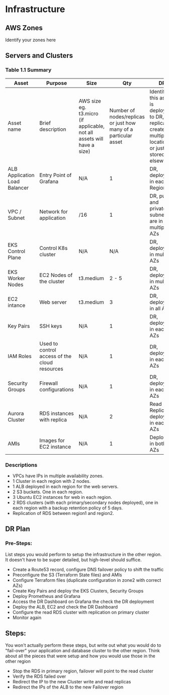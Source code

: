 # Infrastructure

## AWS Zones
Identify your zones here

## Servers and Clusters

### Table 1.1 Summary
| Asset                         | Purpose                                       | Size                                                                   | Qty                                                             | DR                                                                                                           |
|-------------------------------|-----------------------------------------------|------------------------------------------------------------------------|-----------------------------------------------------------------|--------------------------------------------------------------------------------------------------------------|
| Asset name                    | Brief description                             | AWS size eg. t3.micro (if applicable, not all assets will have a size) | Number of nodes/replicas or just how many of a particular asset | Identify if this asset is deployed to DR, replicated, created in multiple locations or just stored elsewhere |
| ALB Application Load Balancer | Entry Point of Grafana                        | N/A                                                                    | 1                                                               | DR, deployed in each Region                                                                                  |
| VPC / Subnet                  | Network for application                       | /16                                                                    | 1                                                               | DR, public and private subnet are in multiple AZs                                                            |
| EKS Control Plane             | Control K8s cluster                           | N/A                                                                    | N/A                                                             | DR, deployed in multiple AZs                                                                                 |
| EKS Worker Nodes              | EC2 Nodes of the cluster                      | t3.medium                                                              | 2 - 5                                                           | DR, deployed in multiple AZs                                                                                 |
| EC2 intance                   | Web server                                    | t3.medium                                                              | 3                                                               | DR, deployed in all AZs                                                                                      |
| Key Pairs                     | SSH keys                                      | N/A                                                                    | 1                                                               | DR, deployed in each AZs                                                                                     |
| IAM Roles                     | Used to control access of the cloud resources | N/A                                                                    | 1                                                               | DR, deployed in each AZs                                                                                     |
| Security Groups               | Firewall configurations                       | N/A                                                                    | 1                                                               | DR, deployed in each AZs                                                                                     |
| Aurora Cluster                | RDS instances with replica                    | N/A                                                                    | 2                                                               | Read Replicas, deployed in each AZs                                                                          |
| AMIs                          | Images for EC2 instance                       | N/A                                                                    | 1                                                               | Deployed in both AZs                                                                                         |

### Descriptions
* VPCs have IPs in multiple availability zones.
* 1 Cluster in each region with 2 nodes.
* 1 ALB deployed in each region for the web servers.
* 2 S3 buckets. One in each region.
* 3 Ubuntu EC2 instances for web in each region.
* 2 RDS clusters (with each primary/secondary nodes deployed), one in each region  with a backup retention policy of 5 days.
* Replication of RDS between region1 and region2.

## DR Plan
### Pre-Steps:
List steps you would perform to setup the infrastructure in the other region. It doesn't have to be super detailed, but high-level should suffice.
* Create a Route53 record, configure DNS failover policy to shift the traffic
* Preconfigure the S3 (Terraform State files) and AMIs
* Configure Terraform files (duplicate configuration in zone2 with correct AZs)
* Create Key Pairs and deploy the EKS Clusters, Security Groups
* Deploy Prometheus and Grafana
* Access the DR Dashboard on Grafana the check the DR deployment 
* Deploy the ALB, EC2 and check the DR Dashboard
* Configure the read RDS cluster with replication on primary cluster
* Monitor again

## Steps:
You won't actually perform these steps, but write out what you would do to "fail-over" your application and database cluster to the other region. Think about all the pieces that were setup and how you would use those in the other region
* Stop the RDS in primary region, failover will point to the read cluster
* Verify the RDS failed over
* Redirect the IP to the new Cluster write and read replicas
* Redirect the IPs of the ALB to the new Failover region